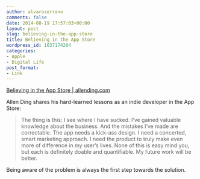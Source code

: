 ```yaml
---
author: alvaroserrano
comments: false
date: 2014-08-19 17:57:03+00:00
layout: post
slug: believing-in-the-app-store
title: Believing in the App Store
wordpress_id: 1637174264
categories:
- Apple
- Digital Life
post_format:
- Link
---
```


[Believing in the App Store | allending.com](http://allending.com/believing-in-the-app-store/)

Allen Ding shares his hard-learned lessons as an indie developer in the App Store:



<blockquote>The thing is this: I see where I have sucked. I’ve gained valuable knowledge about the business. And the mistakes I’ve made are correctable. The app needs a kick-ass design. I need a concerted, smart marketing approach. I need the product to truly make even more of difference in my user’s lives. None of this is easy mind you, but each is definitely doable and quantifiable. My future work will be better.</blockquote>



Being aware of the problem is always the first step towards the solution.
